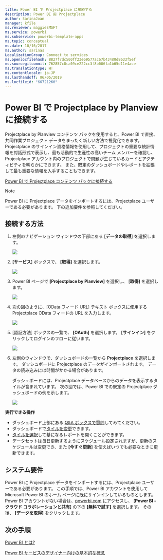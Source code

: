 ```yaml
---
title: Power BI で Projectplace に接続する
description: Power BI 用 Projectplace
author: SarinaJoan
manager: kfile
ms.reviewer: maggiesMSFT
ms.service: powerbi
ms.subservice: powerbi-template-apps
ms.topic: conceptual
ms.date: 10/16/2017
ms.author: sarinas
LocalizationGroup: Connect to services
ms.openlocfilehash: 8827f7dc500ff23e69577ac67b43480d8633f5ef
ms.sourcegitcommit: 762857c8ca09ce222cc3f8b006fa1b65d11e4ace
ms.translationtype: HT
ms.contentlocale: ja-JP
ms.lasthandoff: 06/05/2019
ms.locfileid: "66721260"
---
```

# <a name="connect-to-projectplace-by-planview-with-power-bi"></a>Power BI で Projectplace by Planview に接続する
Projectplace by Planview コンテンツ パックを使用すると、Power BI で直接、共同作業プロジェクト データをまったく新しい方法で視覚化できます。 Projectplace のサインイン資格情報を使用して、プロジェクトの重要な統計情報を対話形式で表示し、最も活動的で生産性の高いチーム メンバーを確認し、Projectplace アカウント内のプロジェクトで問題が生じているカードとアクティビティを明らかにできます。 また、既定のダッシュボードやレポートを拡張して最も重要な情報を入手することもできます。

[Power BI で Projectplace コンテンツ パックに接続する](https://app.powerbi.com/getdata/services/projectplace)

>[!NOTE]
>Power BI に Projectplace データをインポートするには、Projectplace ユーザーである必要があります。 下の追加要件を参照してください。

## <a name="how-to-connect"></a>接続する方法
1. 左側のナビゲーション ウィンドウの下部にある **[データの取得]** を選択します。
   
    ![](media/service-connect-to-projectplace/get.png)
2. **[サービス]** ボックスで、 **[取得]** を選択します。
   
    ![](media/service-connect-to-projectplace/services.png)
3. Power BI ページで **[Projectplace by Planview]** を選択し、 **[取得]** を選択します。  
   
    ![](media/service-connect-to-projectplace/projectplace.png)
4. 次の図のように、[OData フィード URL] テキスト ボックスに使用する Projectplace OData フィードの URL を入力します。
   
    ![](media/service-connect-to-projectplace/params.png)
5. [認証方法] ボックスの一覧で、 **[OAuth]** を選択します。 **[サインイン]** をクリックしてログインのフローに従います。  
   
   ![](media/service-connect-to-projectplace/creds.png)
6. 左側のウィンドウで、ダッシュボードの一覧から **Projectplace** を選択します。 ダッシュボードに Projectplace のデータがインポートされます。 データの読み込みには時間がかかる場合があります。  
   
    ダッシュボードには、Projectplace データベースからのデータを表示するタイルが含まれています。 次の図では、Power BI での既定の Projectplace ダッシュボードの例を示します。
   
    ![](media/service-connect-to-projectplace/dashboard.png)

**実行できる操作**

* ダッシュボード上部にある [Q&A ボックスで質問](consumer/end-user-q-and-a.md)してみてください。
* ダッシュボードで[タイルを変更](service-dashboard-edit-tile.md)できます。
* [タイルを選択](consumer/end-user-tiles.md)して基になるレポートを開くことができます。
* データセットは毎日更新するようにスケジュール設定されますが、更新のスケジュールは変更でき、また **[今すぐ更新]** を使えばいつでも必要なときに更新できます。

## <a name="system-requirements"></a>システム要件
Power BI に Projectplace データをインポートするには、Projectplace ユーザーである必要があります。 この手順では、Power BI アカウントを使用して Microsoft Power BI のホーム ページに既にサインインしているものとします。 Power BI アカウントがない場合は、[powerbi.com](https://powerbi.microsoft.com/get-started/) にアクセスし、 **[Power BI - クラウド コラボレーションと共有]** の下の **[無料で試す]** を選択します。 その後、 **[データを取得]** をクリックします。

## <a name="next-steps"></a>次の手順
[Power BI とは?](power-bi-overview.md)

[Power BI サービスのデザイナー向けの基本的な概念](service-basic-concepts.md)

